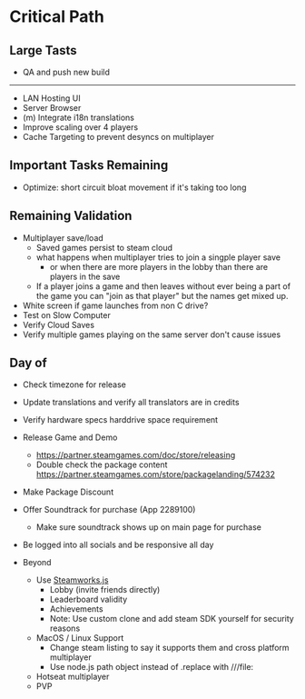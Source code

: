 # Critical Path
## Large Tasts
- QA and push new build
---
- LAN Hosting UI
- Server Browser
- (m) Integrate i18n translations
- Improve scaling over 4 players
- Cache Targeting to prevent desyncs on multiplayer
## Important Tasks Remaining
- Optimize: short circuit bloat movement if it's taking too long


## Remaining Validation
- Multiplayer save/load
    - Saved games persist to steam cloud
    - what happens when multiplayer tries to join a singple player save
        - or when there are more players in the lobby than there are players in the save
    - If a player joins a game and then leaves without ever being a part of the game you can "join as that player" but the names get mixed up.
- White screen if game launches from non C drive?
- Test on Slow Computer
- Verify Cloud Saves
- Verify multiple games playing on the same server don't cause issues

## Day of
- Check timezone for release
- Update translations and verify all translators are in credits
- Verify hardware specs harddrive space requirement
- Release Game and Demo
    - https://partner.steamgames.com/doc/store/releasing
    - Double check the package content https://partner.steamgames.com/store/packagelanding/574232
- Make Package Discount
- Offer Soundtrack for purchase (App 2289100)
    - Make sure soundtrack shows up on main page for purchase
- Be logged into all socials and be responsive all day

- Beyond
    - Use [Steamworks.js](https://github.com/ceifa/steamworks.js)
        - Lobby (invite friends directly)
        - Leaderboard validity
        - Achievements
        - Note: Use custom clone and add steam SDK yourself for security reasons
    - MacOS / Linux Support
        - Change steam listing to say it supports them and cross platform multiplayer
        - Use node.js path object instead of .replace with ///file:
    - Hotseat multiplayer
    - PVP